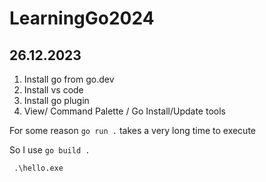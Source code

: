 # LearningGo2024

## 26.12.2023
1. Install go from go.dev
2. Install vs code
3. Install go plugin
4. View/ Command Palette / Go Install/Update tools

For some reason `go run .`  takes a very long time to execute

So I use `go build .`

` .\hello.exe`
